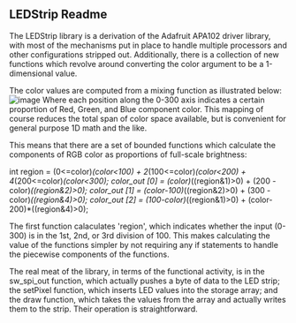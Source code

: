 <h2>LEDStrip Readme</h2>

The LEDStrip library is a derivation of the Adafruit APA102 driver library, with most of the mechanisms put in place to handle multiple processors and other configurations stripped out. Additionally, there is a collection of new functions which revolve around converting the color argument to be a 1-dimensional value.

The color values are computed from a mixing function as illustrated below:
![image](https://github.com/user-attachments/assets/c1bcdf3b-2d5e-4806-9bf7-5f3c5ea08de5)
Where each position along  the 0-300 axis indicates a certain proportion of Red, Green, and Blue component color. This mapping of course reduces the total span of color space available, but is convenient for general purpose 1D math and the like.

This means that there are a set of bounded functions which calculate the components of RGB color as proportions of full-scale brightness:

  int region = (0<=color)*(color<100) + 2*(100<=color)*(color<200) + 4*(200<=color)*(color<300);
  color_out [0] = (color)*((region&1)>0) + (200 - color)*((region&2)>0);
  color_out [1] = (color-100)*((region&2)>0) + (300 - color)*((region&4)>0);
  color_out [2] = (100-color)*((region&1)>0) + (color-200)*((region&4)>0);

The first function calaculates 'region', which indicates whether the input (0-300) is in the 1st, 2nd, or 3rd division of 100. This makes calculating the value of the functions simpler by not requiring any if statements to handle the piecewise components of the functions.

The real meat of the library, in terms of the functional activity, is in the sw_spi_out function, which actually pushes a byte of data to the LED strip; the setPixel function, which inserts LED values into the storage array; and the draw function, which takes the values from the array and actually writes them to the strip. Their operation is straightforward.
